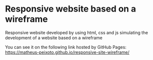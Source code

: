 # Responsive website based on a wireframe
Responsive website developed by using html, css and js simulating the development of a website based on a wireframe

You can see it on the following link hosted by GitHub Pages: https://matheus-peixoto.github.io/responsive-site-wireframe/
